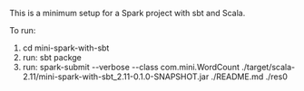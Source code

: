 This is a minimum setup for a Spark project with sbt and Scala.

To run:

1. cd mini-spark-with-sbt
2. run: sbt packge
3. run: spark-submit --verbose --class com.mini.WordCount ./target/scala-2.11/mini-spark-with-sbt_2.11-0.1.0-SNAPSHOT.jar ./README.md ./res0
